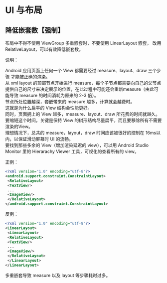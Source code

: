 # UI 与布局

## 降低嵌套数【强制】

布局中不得不使用 ViewGroup 多重嵌套时，不要使用 LinearLayout 嵌套，
改用 RelativeLayout，可以有效降低嵌套数。

说明：

Android 应用页面上任何一个 View 都需要经过 measure、layout、draw 三个步骤
才能被正确的渲染。  
从 xml layout 的顶部节点开始进行 measure，每个子节点都需要向自己的父节点提供自己的尺寸来决定展示的位置，在此过程中可能还会重新measure（由此可能导致 measure 的时间消耗为原来的 2-3 倍）。  
节点所处位置越深，套嵌带来的 measure 越多，计算就会越费时。  
这就是为什么扁平的 View 结构会性能更好。  
同时，页面拥上的 View 越多，measure、layout、draw 所花费的时间就越久。  
要缩短这个时间，关键是保持 View 的树形结构尽量扁平，而且要移除所有不需要渲染的View。  
理想情况下，总共的 measure，layout，draw 时间应该被很好的控制在 16ms以内，以保证滑动屏幕时 UI 的流畅。  
要找到那些多余的 View（增加渲染延迟的 view），可以用 Android Studio Monitor 里的 Hierarachy Viewer 工具，可视化的查看所有的 view。

正例：

```xml
<?xml version="1.0" encoding="utf-8"?>
<android.support.constraint.ConstraintLayout>
 <RelativeLayout>
 <TextView/>
 ...
 <ImageView/>
 </RelativeLayout>
</android.support.constraint.ConstraintLayout>
```

反例：

```xml
<?xml version="1.0" encoding="utf-8"?>
<LinearLayout>
 <LinearLayout>
 <RelativeLayout>
 <TextView/>
 ...
 <ImageView/>
 </RelativeLayout>
 </LinearLayout>
</LinearLayout>
```

多重嵌套导致 measure 以及 layout 等步骤耗时过多。
